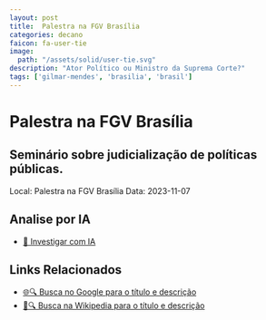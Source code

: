 ```yaml
---
layout: post
title:  Palestra na FGV Brasília
categories: decano
faicon: fa-user-tie
image:
  path: "/assets/solid/user-tie.svg"
description: "Ator Político ou Ministro da Suprema Corte?"
tags: ['gilmar-mendes', 'brasilia', 'brasil']
---
```


# Palestra na FGV Brasília
## Seminário sobre judicialização de políticas públicas.
Local: Palestra na FGV Brasília
Data: 2023-11-07

## Analise por IA
- [🤖 Investigar com IA](https://www.perplexity.ai/search?q=%22Gilmar%20Mendes%22%20%2B%20Palestra%20na%20FGV%20Bras%C3%ADlia%20Semin%C3%A1rio%20sobre%20judicializa%C3%A7%C3%A3o%20de%20pol%C3%ADticas%20p%C3%BAblicas.%20Bras%C3%ADlia%2C%20Brasil)

## Links Relacionados
- [🌐🔍 Busca no Google para o título e descrição](https://www.google.com/search?q=%22Gilmar%20Mendes%22%20%2B%20Palestra%20na%20FGV%20Bras%C3%ADlia%20Semin%C3%A1rio%20sobre%20judicializa%C3%A7%C3%A3o%20de%20pol%C3%ADticas%20p%C3%BAblicas.%20Bras%C3%ADlia%2C%20Brasil)
- [📖🔍 Busca na Wikipedia para o título e descrição](https://pt.wikipedia.org/w/index.php?search=%22Gilmar%20Mendes%22%20%2B%20Palestra%20na%20FGV%20Bras%C3%ADlia%20Semin%C3%A1rio%20sobre%20judicializa%C3%A7%C3%A3o%20de%20pol%C3%ADticas%20p%C3%BAblicas.%20Bras%C3%ADlia%2C%20Brasil)

